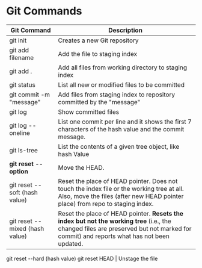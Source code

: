 # Git Commands


Git Command | Description
------------|------------
git init | Creates a new Git repository
git add filename | Add the file to staging index
git add . | Add all files from working directory to staging index
git status | List all new or modified files to be committed
git commit -m "message" | Add files from staging index to repository committed by the "message"
git log | Show committed files
git log --oneline | List one commit per line and it shows the first 7 characters of the hash value and the commit message.
git ls-tree <given tree: like master> | List the contents of a given tree object, like hash Value
**git reset --option** | Move the HEAD.
git reset --soft (hash value) | Reset the place of HEAD pointer. Does not touch the index file or the working tree at all. Also, move the files (after new HEAD pointer place) from repo to staging index. 
git reset --mixed (hash value) | Reset the place of HEAD pointer. **Resets the index but not the working tree** (i.e., the changed files are preserved but not marked for commit) and reports what has not been updated.
git reset --hard (hash value)
git reset HEAD <filename> | Unstage the file


